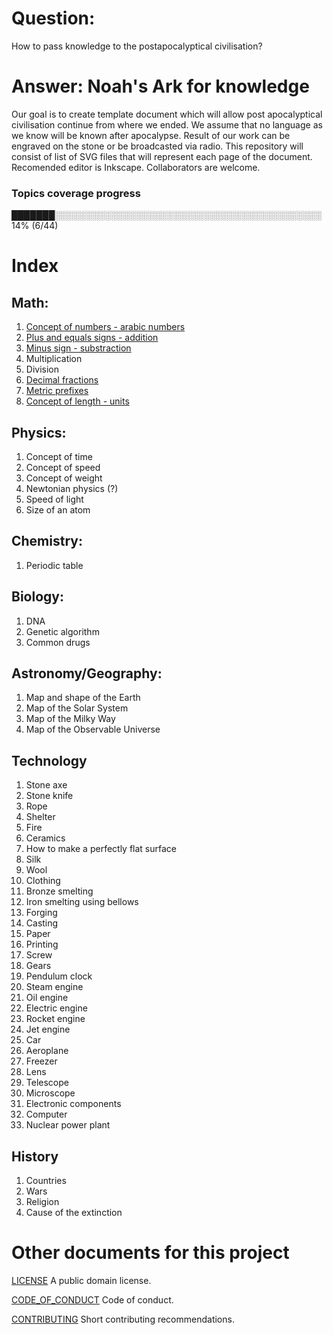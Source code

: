 # Question:
How to pass knowledge to the postapocalyptical civilisation?

# Answer: Noah's Ark for knowledge
Our goal is to create template document which will allow post apocalyptical civilisation continue from where we ended. We assume that no language as we know will be known after apocalypse. Result of our work can be engraved on the stone or be broadcasted via radio. This repository will consist of list of SVG files that will represent each page of the document. Recomended editor is Inkscape. Collaborators are welcome. 

### Topics coverage progress
███████░░░░░░░░░░░░░░░░░░░░░░░░░░░░░░░░░░░░░░░░░░░ 14% (6/44)

# Index
## Math:

1. [Concept of numbers - arabic numbers](Math/1.%20Concept%20of%20numbers%20-%20arabic%20numbers.svg)
2. [Plus and equals signs - addition](Math/2.%20Plus%20and%20equals%20signs%20-%20addition.svg)
3. [Minus sign - substraction](Math/3.%20Minus%20sign%20-%20substraction.svg)
4. Multiplication
5. Division
6. [Decimal fractions](Math/6.%20Decimal%20fractions.svg)
7. [Metric prefixes](Math/7.%20Metric%20prefixes.svg)
8. [Concept of length - units](Math/8.%20Concept%20of%20length%20-%20units.svg)

## Physics:

1. Concept of time
2. Concept of speed
3. Concept of weight
4. Newtonian physics (?)
5. Speed of light
6. Size of an atom

## Chemistry:

1. Periodic table

## Biology:

1. DNA
2. Genetic algorithm
3. Common drugs

## Astronomy/Geography:

1. Map and shape of the Earth
2. Map of the Solar System
3. Map of the Milky Way
4. Map of the Observable Universe

## Technology

1. Stone axe
2. Stone knife
3. Rope
4. Shelter
5. Fire
6. Ceramics
7. How to make a perfectly flat surface
8. Silk
9. Wool
10. Clothing
11. Bronze smelting
12. Iron smelting using bellows
13. Forging
14. Casting
15. Paper
16. Printing
17. Screw
18. Gears
19. Pendulum clock
20. Steam engine
21. Oil engine
22. Electric engine
23. Rocket engine
24. Jet engine
25. Car
26. Aeroplane
27. Freezer
28. Lens
29. Telescope
30. Microscope
31. Electronic components
32. Computer
33. Nuclear power plant 

## History

1. Countries
2. Wars
3. Religion
4. Cause of the extinction

# Other documents for this project
[LICENSE](LICENSE) A public domain license.

[CODE_OF_CONDUCT](CODE_OF_CONDUCT.md) Code of conduct.

[CONTRIBUTING](CONTRIBUTING.md) Short contributing recommendations.

